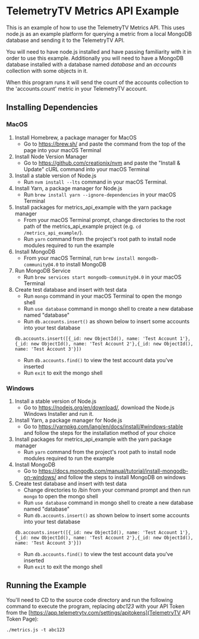 TelemetryTV Metrics API Example
===============================

This is an example of how to use the TelemetryTV Metrics API.  This uses node.js as an example platform for querying a metric from a local MongoDB database and sending it to the TelemetryTV API.

You will need to have node.js installed and have passing familiarity with it in order to use this example.  Additionally you will need to have a MongoDB database installed with a database named _database_ and an _accounts_ collection with some objects in it.

When this program runs it will send the count of the accounts collection to the 'accounts.count' metric in your TelemetryTV account.

## Installing Dependencies

### MacOS

1. Install Homebrew, a package manager for MacOS
    - Go to https://brew.sh/ and paste the command from the top of the page into your macOS Terminal
2. Install Node Version Manager
    - Go to https://github.com/creationix/nvm and paste the "Install & Update" cURL command into your macOS Terminal
3. Install a stable version of Node.js
    - Run `nvm install --lts` command in your macOS Terminal.
4. Install Yarn, a package manager for Node.js
    - Run `brew install yarn --ignore-dependencies` in your macOS Terminal
5. Install packages for metrics_api_example with the yarn package manager
    - From your macOS Terminal prompt, change directories to the root path of the metrics_api_example project (e.g. `cd /metrics_api_example/`).
    - Run `yarn` command from the project's root path to install node modules required to run the example
6. Install MongoDB
    - From your macOS Terminal, run `brew install mongodb-community@4.0` to install MongoDB
7. Run MongoDB Service
    - Run `brew services start mongodb-community@4.0` in your macOS Terminal
8. Create test database and insert with test data
    - Run `mongo` command in your macOS Terminal to open the mongo shell
    - Run `use database` command in mongo shell to create a new database named "database"
    - Run `db.accounts.insert()` as shown below to insert some accounts into your test database
    ```
    db.accounts.insert([{_id: new ObjectId(), name: 'Test Account 1'}, {_id: new ObjectId(), name: 'Test Account 2'},{_id: new ObjectId(), name: 'Test Account 3'}])
    ```
    - Run `db.accounts.find()` to view the test account data you've inserted
    - Run `exit` to exit the mongo shell

### Windows

1. Install a stable version of Node.js
    - Go to https://nodejs.org/en/download/, download the Node.js Windows Installer and run it.
2. Install Yarn, a package manager for Node.js
    - Go to https://yarnpkg.com/lang/en/docs/install/#windows-stable and follow the steps for the installation method of your choice
3. Install packages for metrics_api_example with the yarn package manager
    -  Run `yarn` command from the project's root path to install node modules required to run the example
4. Install MongoDB
    - Go to https://docs.mongodb.com/manual/tutorial/install-mongodb-on-windows/ and follow the steps to install MongoDB on windows
5. Create test database and insert with test data
    - Change directories to <mongodb installation dir>/bin from your command prompt and then run `mongo` to open the mongo shell
    - Run `use database` command in mongo shell to create a new database named "database"
    - Run `db.accounts.insert()` as shown below to insert some accounts into your test database
    ```
    db.accounts.insert([{_id: new ObjectId(), name: 'Test Account 1'}, {_id: new ObjectId(), name: 'Test Account 2'},{_id: new ObjectId(), name: 'Test Account 3'}])
    ```
    - Run `db.accounts.find()` to view the test account data you've inserted
    - Run `exit` to exit the mongo shell

## Running the Example

You'll need to CD to the source code directory and run the following command to execute the program, replacing _abc123_ with your API Token from the [https://app.telemetrytv.com/settings/apitokens](TelemetryTV API Token Page):

`./metrics.js -t abc123`
